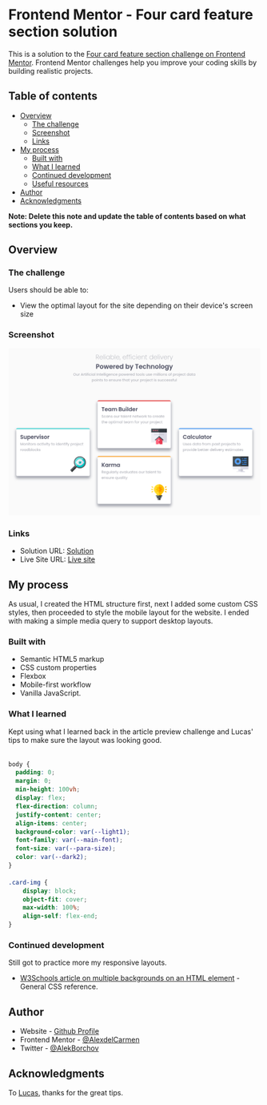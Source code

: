 # Frontend Mentor - Four card feature section solution

This is a solution to the [Four card feature section challenge on Frontend Mentor](https://www.frontendmentor.io/challenges/four-card-feature-section-weK1eFYK). Frontend Mentor challenges help you improve your coding skills by building realistic projects. 

## Table of contents

- [Overview](#overview)
  - [The challenge](#the-challenge)
  - [Screenshot](#screenshot)
  - [Links](#links)
- [My process](#my-process)
  - [Built with](#built-with)
  - [What I learned](#what-i-learned)
  - [Continued development](#continued-development)
  - [Useful resources](#useful-resources)
- [Author](#author)
- [Acknowledgments](#acknowledgments)

**Note: Delete this note and update the table of contents based on what sections you keep.**

## Overview

### The challenge

Users should be able to:

- View the optimal layout for the site depending on their device's screen size


### Screenshot

![](./images/screenshot.png)

### Links

- Solution URL: [Solution](https://github.com/AlexdelCarmen/article-preview)
- Live Site URL: [Live site](https://alexdelcarmen.github.io/article-preview/)

## My process

As usual, I created the HTML structure first, next I added some custom CSS styles, then proceeded to style the mobile layout for the website.  I ended with making a simple media query to support desktop layouts.  
### Built with

- Semantic HTML5 markup
- CSS custom properties
- Flexbox
- Mobile-first workflow
- Vanilla JavaScript. 

### What I learned

Kept using what I learned back in the article preview challenge and Lucas' tips to make sure the layout was looking good.  

```css

body {
  padding: 0;
  margin: 0;
  min-height: 100vh;
  display: flex;
  flex-direction: column;
  justify-content: center;
  align-items: center;
  background-color: var(--light1);
  font-family: var(--main-font);
  font-size: var(--para-size);
  color: var(--dark2);
}

.card-img {
    display: block;
    object-fit: cover;
    max-width: 100%;
    align-self: flex-end;
}

```

### Continued development

Still got to practice more my responsive layouts.  

- [W3Schools article on multiple backgrounds on an HTML element](https://www.w3schools.com/css/) - General CSS reference.


## Author

- Website - [Github Profile](https://github.com/AlexdelCarmen)
- Frontend Mentor - [@AlexdelCarmen](https://www.frontendmentor.io/profile/AlexdelCarmen)
- Twitter - [@AlekBorchov](https://twitter.com/AlekBorchov)

## Acknowledgments

To [Lucas](https://www.frontendmentor.io/profile/correlucas), thanks for the great tips.  
